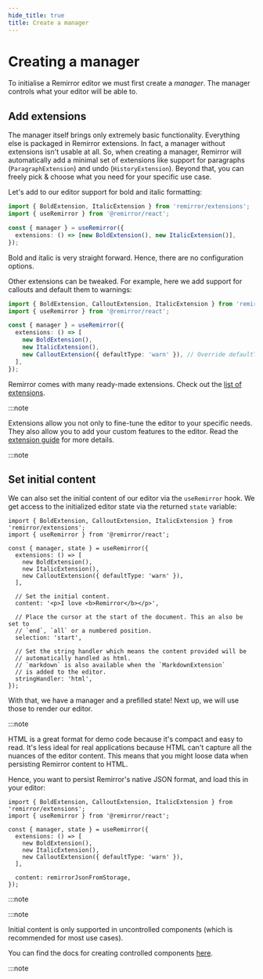 ```yaml
---
hide_title: true
title: Create a manager
---
```


# Creating a manager

To initialise a Remirror editor we must first create a _manager_. The manager controls what your editor will be able to.

## Add extensions

The manager itself brings only extremely basic functionality. Everything else is packaged in Remirror extensions. In fact, a manager without extensions isn't usable at all. So, when creating a manager, Remirror will automatically add a minimal set of extensions like support for paragraphs (`ParagraphExtension`) and undo (`HistoryExtension`). Beyond that, you can freely pick & choose what you need for your specific use case.

Let's add to our editor support for bold and italic formatting:

```ts
import { BoldExtension, ItalicExtension } from 'remirror/extensions';
import { useRemirror } from '@remirror/react';

const { manager } = useRemirror({
  extensions: () => [new BoldExtension(), new ItalicExtension()],
});
```

Bold and italic is very straight forward. Hence, there are no configuration options.

Other extensions can be tweaked. For example, here we add support for callouts and default them to warnings:

```ts
import { BoldExtension, CalloutExtension, ItalicExtension } from 'remirror/extensions';
import { useRemirror } from '@remirror/react';

const { manager } = useRemirror({
  extensions: () => [
    new BoldExtension(),
    new ItalicExtension(),
    new CalloutExtension({ defaultType: 'warn' }), // Override defaultType: 'info'
  ],
});
```

Remirror comes with many ready-made extensions. Check out the [list of extensions](/docs/extensions/index).

:::note

Extensions allow you not only to fine-tune the editor to your specific needs. They also allow you to add your custom features to the editor. Read the [extension guide](../concepts/extension.md) for more details.

:::note

## Set initial content

We can also set the initial content of our editor via the `useRemirror` hook. We get access to the initialized editor state via the returned `state` variable:

```tsx
import { BoldExtension, CalloutExtension, ItalicExtension } from 'remirror/extensions';
import { useRemirror } from '@remirror/react';

const { manager, state } = useRemirror({
  extensions: () => [
    new BoldExtension(),
    new ItalicExtension(),
    new CalloutExtension({ defaultType: 'warn' }),
  ],

  // Set the initial content.
  content: '<p>I love <b>Remirror</b></p>',

  // Place the cursor at the start of the document. This an also be set to
  // `end`, `all` or a numbered position.
  selection: 'start',

  // Set the string handler which means the content provided will be
  // automatically handled as html.
  // `markdown` is also available when the `MarkdownExtension`
  // is added to the editor.
  stringHandler: 'html',
});
```

With that, we have a manager and a prefilled state! Next up, we will use those to render our editor.

:::note

HTML is a great format for demo code because it's compact and easy to read. It's less ideal for real applications because HTML can't capture all the nuances of the editor content. This means that you might loose data when persisting Remirror content to HTML.

Hence, you want to persist Remirror's native JSON format, and load this in your editor:

```tsx
import { BoldExtension, CalloutExtension, ItalicExtension } from 'remirror/extensions';
import { useRemirror } from '@remirror/react';

const { manager, state } = useRemirror({
  extensions: () => [
    new BoldExtension(),
    new ItalicExtension(),
    new CalloutExtension({ defaultType: 'warn' }),
  ],

  content: remirrorJsonFromStorage,
});
```

:::note

:::note

Initial content is only supported in uncontrolled components (which is recommended for most use cases).

You can find the docs for creating controlled components [here](../react/controlled.md).

:::note
